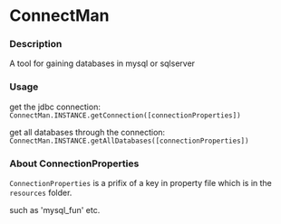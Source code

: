 ConnectMan
===

### Description
A tool for gaining databases in mysql or sqlserver


### Usage
get the jdbc connection:
<code>
	ConnectMan.INSTANCE.getConnection([connectionProperties])
</code>


get all databases through the connection:
<code>
	ConnectMan.INSTANCE.getAllDatabases([connectionProperties])
</code>


### About ConnectionProperties
`ConnectionProperties` is a prifix of a key in property file which is in the `resources` folder.

such as 'mysql_fun' etc.
